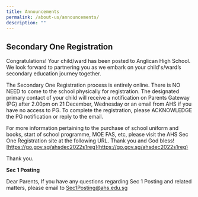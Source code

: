 ```yaml
---
title: Announcements
permalink: /about-us/announcements/
description: ""
---
```

## Secondary One Registration

Congratulations! Your child/ward has been posted to Anglican High School. We look forward to partnering you as we embark on your child's/ward’s secondary education journey together.

The Secondary One Registration process is entirely online. There is NO NEED to come to the school physically for registration. The designated primary contact of your child will receive a notification on Parents Gateway (PG) after 2.00pm on 21 December, Wednesday or an email from AHS if you have no access to PG. To complete the registration, please ACKNOWLEDGE the PG notification or reply to the email.

For more information pertaining to the purchase of school uniform and books, start of school programme, MOE FAS, etc, please visit the AHS Sec One Registration site at the following URL. Thank you and God bless!  [https://go.gov.sg/ahsdec2022s1reg](https://go.gov.sg/ahsdec2022s1reg)


Thank you.

**Sec 1 Posting**

Dear Parents,
If you have any questions regarding Sec 1 Posting and related matters, please email to Sec1Posting@ahs.edu.sg
